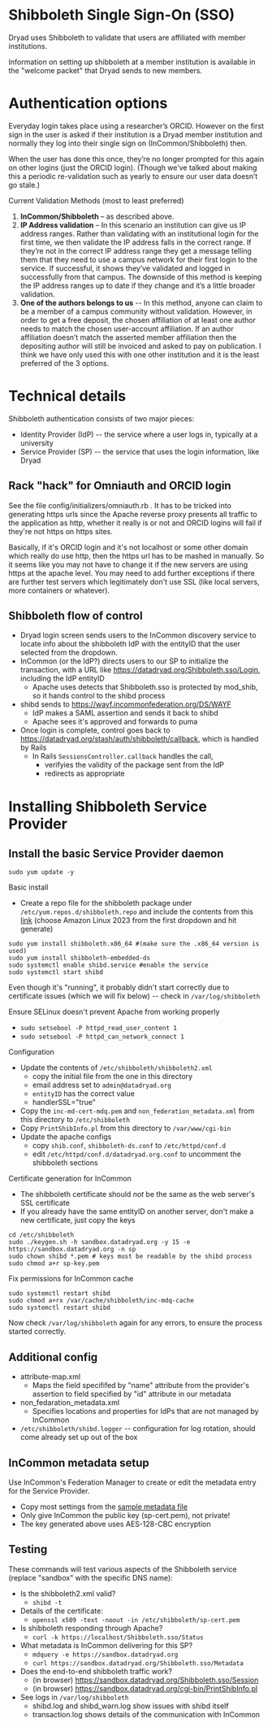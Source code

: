 Shibboleth Single Sign-On (SSO)
===============================

Dryad uses Shibboleth to validate that users are affiliated with member
institutions. 

Information on setting up shibboleth at a member institution is available in the "welcome packet" that Dryad sends to new members.

Authentication options
======================

Everyday login takes place using a researcher’s ORCID.  However on the first
sign in the user is asked if their institution is a Dryad member institution and
normally they log into their single sign on (InCommon/Shibboleth) then.  

When the user has done this once, they’re no longer prompted for this again on
other logins (just the ORCID login).  (Though we’ve talked about making this a
periodic re-validation such as yearly to ensure our user data doesn’t go stale.) 
 
Current Validation Methods (most to least preferred)
1. **InCommon/Shibboleth** – as described above.
2. **IP Address validation** – In this scenario an institution can give us IP
  address ranges.  Rather than validating with an institutional login for the
  first time, we then validate the IP address falls in the correct range.  If
  they’re not in the correct IP address range they get a message telling them that
  they need to use a campus network for their first login to the service. If
  successful, it shows they’ve validated and logged in successfully from that
  campus.  The downside of this method is keeping the IP address ranges up to date
  if they change and it’s a little broader validation. 
3. **One of the authors belongs to us**  --  In this method, anyone can claim to
  be a member of a campus community without validation.  However, in order to get
  a free deposit, the chosen affiliation of at least one author needs to match the
  chosen user-account affiliation.  If an author affiliation doesn’t match the
  asserted member affiliation then the depositing author will still be invoiced
  and asked to pay on publication.  I think we have only used this with one other
  institution and it is the least preferred of the 3 options. 
 


Technical details
=================

Shibboleth authentication consists of two major pieces:
- Identity Provider (IdP) -- the service where a user logs in, typically at a university
- Service Provider (SP) -- the service that uses the login information, like Dryad


Rack "hack" for Omniauth and ORCID login
----------------------------------------

See the file config/initializers/omniauth.rb . It has to be tricked into
generating https urls since the Apache reverse proxy presents all traffic to the
application as http, whether it really is or not and ORCID logins will fail if
they're not https on https sites. 

Basically, if it's ORCID login and it's not localhost or some other domain which
really do use http, then the https url has to be mashed in manually. So it seems
like you may not have to change it if the new servers are using https at the
apache level. You may need to add further exceptions if there are further test
servers which legitimately don't use SSL (like local servers, more containers or
whatever). 


Shibboleth flow of control
--------------------------

- Dryad login screen sends users to the InCommon discovery service to locate
  info about the shibboleth IdP with the entityID that the user selected from the
  dropdown.
- InCommon (or the IdP?) directs users to our SP to initialize the
  transaction, with a URL like https://datadryad.org/Shibboleth.sso/Login, including the IdP entityID
  - Apache uses detects that Shibboleth.sso is protected by mod_shib, so it hands control to the shibd process
- shibd sends to https://wayf.incommonfederation.org/DS/WAYF
   - IdP makes a SAML assertion and sends it back to shibd
   - Apache sees it's approved and forwards to puma
- Once login is complete, control goes back to https://datadryad.org/stash/auth/shibboleth/callback,
  which is handled by Rails
  - In Rails `SessionsController.callback` handles the call,
    - verifyies the validity of the package sent from the IdP
    - redirects as appropriate


Installing Shibboleth Service Provider
======================================


Install the basic Service Provider daemon
-----------------------------------------

```
sudo yum update -y
```

Basic install
- Create a repo file for the shibboleth package under `/etc/yum.repos.d/shibboleth.repo` and include the contents from
  this [link](https://shibboleth.net/downloads/service-provider/RPMS/) (choose Amazon Linux 2023 from the first dropdown and hit generate)

```
sudo yum install shibboleth.x86_64 #(make sure the .x86_64 version is used)
sudo yum install shibboleth-embedded-ds
sudo systemctl enable shibd.service #enable the service
sudo systemctl start shibd
```

Even though it's "running", it probably didn't start correctly due to certificate issues (which we will fix below) -- check in `/var/log/shibboleth`

Ensure SELinux doesn't prevent Apache from working properly
- `sudo setsebool -P httpd_read_user_content 1`
- `sudo setsebool -P httpd_can_network_connect 1`

Configuration
- Update the contents of `/etc/shibboleth/shibboleth2.xml`
  - copy the initial file from the one in this directory
  - email address set to `admin@datadryad.org`
  - `entityID` has the correct value
  - handlerSSL="true"
- Copy the `inc-md-cert-mdq.pem` and `non_federation_metadata.xml` from this directory to `/etc/shibboleth`
- Copy `PrintShibInfo.pl` from this directory to `/var/www/cgi-bin`
- Update the apache configs 
  - copy `shib.conf`, `shibboleth-ds.conf` to  `/etc/httpd/conf.d`
  - edit `/etc/httpd/conf.d/datadryad.org.conf` to  uncomment the shibboleth sections


Certificate generation for InCommon
- The shibboleth certificate should *not* be the same as the web server's SSL certificate
- If you already have the same entityID on another server, don't make a new certificate, just copy the keys

```
cd /etc/shibboleth
sudo ./keygen.sh -h sandbox.datadryad.org -y 15 -e https://sandbox.datadryad.org -n sp
sudo chown shibd *.pem # keys must be readable by the shibd process
sudo chmod a+r sp-key.pem
```

Fix permissions for InCommon cache
```
sudo systemctl restart shibd
sudo chmod a+rx /var/cache/shibboleth/inc-mdq-cache
sudo systemctl restart shibd
```

Now check `/var/log/shibboleth` again for any errors, to ensure the process started correctly.


Additional config
-----------------

- attribute-map.xml
  - Maps the field specififed by "name" attribute from the provider's assertion to field specified by "id" attribute in our metadata
- non_fedaration_metadata.xml
  - Specifies locations and properties for IdPs that are not managed by InCommon
- `/etc/shibboleth/shibd.logger` -- configuration for log rotation, should come already set up out of the box


InCommon metadata setup
-----------------------

Use InCommon's Federation Manager to create or edit the metadata entry for the Service Provider.

- Copy most settings from the [sample metadata file](sample-SP-metadata.xml)
- Only give InCommon the public key (sp-cert.pem), not private!
- The key generated above uses AES-128-CBC encryption



Testing
----------

These commands will test various aspects of the Shibboleth service (replace "sandbox" with the specific DNS name):
- Is the shibboleth2.xml valid?
  - `shibd -t`
- Details of the certificate:
  - `openssl x509 -text -noout -in /etc/shibboleth/sp-cert.pem`
- Is shibboleth responding through Apache?
  - `curl -k https://localhost/Shibboleth.sso/Status`
- What metadata is InCommon delivering for this SP?
  - `mdquery -e https://sandbox.datadryad.org`
  - `curl https://sandbox.datadryad.org/Shibboleth.sso/Metadata`
- Does the end-to-end shibboleth traffic work?
  - (in browser) https://sandbox.datadryad.org/Shibboleth.sso/Session
  - (in browser) https://sandbox.datadryad.org/cgi-bin/PrintShibInfo.pl
- See logs in `/var/log/shibboleth`
  - shibd.log and shibd_warn.log show issues with shibd itself
  - transaction.log shows details of the communication with InCommon

